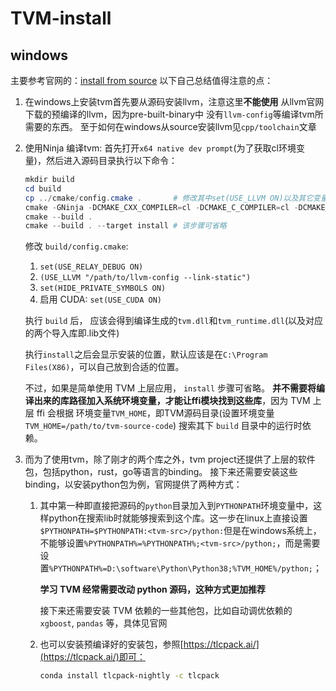 # TVM-install
## windows
主要参考官网的：[install from source](https://tvm.apache.org/docs/install/from_source.html#install-from-source)
以下自己总结值得注意的点：

1. 在windows上安装tvm首先要从源码安装llvm，注意这里**不能使用**
   从llvm官网下载的预编译的llvm，因为pre-built-binary中
   没有`llvm-config`等编译tvm所需要的东西。
   至于如何在windows从source安装llvm见`cpp/toolchain`文章
   
2. 使用Ninja 编译tvm:
    首先打开`x64 native dev prompt`(为了获取cl环境变量)，然后进入源码目录执行以下命令：
    
    ```powershell
    mkdir build
    cd build
    cp ../cmake/config.cmake .       # 修改其中set(USE_LLVM ON)以及其它变量(参考官网)
    cmake -GNinja -DCMAKE_CXX_COMPILER=cl -DCMAKE_C_COMPILER=cl -DCMAKE_BUILD_TYPE=Release ..
    cmake --build .
    cmake --build . --target install # 该步骤可省略
    ```
    
    修改 `build/config.cmake`:

    1. `set(USE_RELAY_DEBUG ON)`
    2. `(USE_LLVM "/path/to/llvm-config --link-static")`
    3. `set(HIDE_PRIVATE_SYMBOLS ON)`
    4. 启用 CUDA: `set(USE_CUDA ON)`

    执行 `build` 后， 应该会得到编译生成的`tvm.dll`和`tvm_runtime.dll`(以及对应的两个导入库即.lib文件)

    执行`install`之后会显示安装的位置，默认应该是在`C:\Program Files(X86)`，可以自己放到合适的位置。

    不过，如果是简单使用 TVM 上层应用， `install` 步骤可省略。 **并不需要将编译出来的库路径加入系统环境变量，才能让ffi模块找到这些库**，因为 TVM 上层 ffi 会根据 环境变量`TVM_HOME`，即TVM源码目录(设置环境变量 `TVM_HOME=/path/to/tvm-source-code`) 搜索其下 `build` 目录中的运行时依赖。

    
3. 而为了使用tvm，除了刚才的两个库之外，tvm project还提供了上层的软件包，包括python，rust，go等语言的binding。
   接下来还需要安装这些binding，以安装python包为例，官网提供了两种方式：

    1. 其中第一种即直接把源码的`python`目录加入到`PYTHONPATH`环境变量中，这样python在搜索lib时就能够搜索到这个库。这一步在linux上直接设置`$PYTHONPATH=$PYTHONPATH:<tvm-src>/python:`但是在windows系统上，不能够设置`%PYTHONPATH%=%PYTHONPATH%;<tvm-src>/python;`，而是需要设置`%PYTHONPATH%=D:\software\Python\Python38;%TVM_HOME%/python;`；

        **学习 TVM 经常需要改动 python 源码，这种方式更加推荐**

        接下来还需要安装 TVM 依赖的一些其他包，比如自动调优依赖的 `xgboost`, `pandas` 等，具体见官网

    2. 也可以安装预编译好的安装包，参照[https://tlcpack.ai/](https://tlcpack.ai/)即可：
    
        ```bash
        conda install tlcpack-nightly -c tlcpack
        ```
   